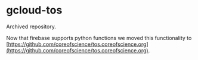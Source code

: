 # gcloud-tos

Archived repository.

Now that firebase supports python functions we moved this functionality to [https://github.com/coreofscience/tos.coreofscience.org](https://github.com/coreofscience/tos.coreofscience.org).
